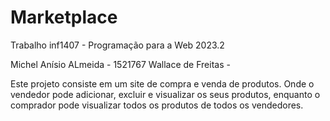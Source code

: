 # Marketplace
Trabalho inf1407 - Programação para a Web 2023.2

Michel Anísio ALmeida - 1521767
Wallace de Freitas    - 

Este projeto consiste em um site de compra e venda de produtos. Onde o vendedor pode adicionar, excluir e visualizar os seus produtos, enquanto o comprador pode visualizar todos os produtos de todos os vendedores.


